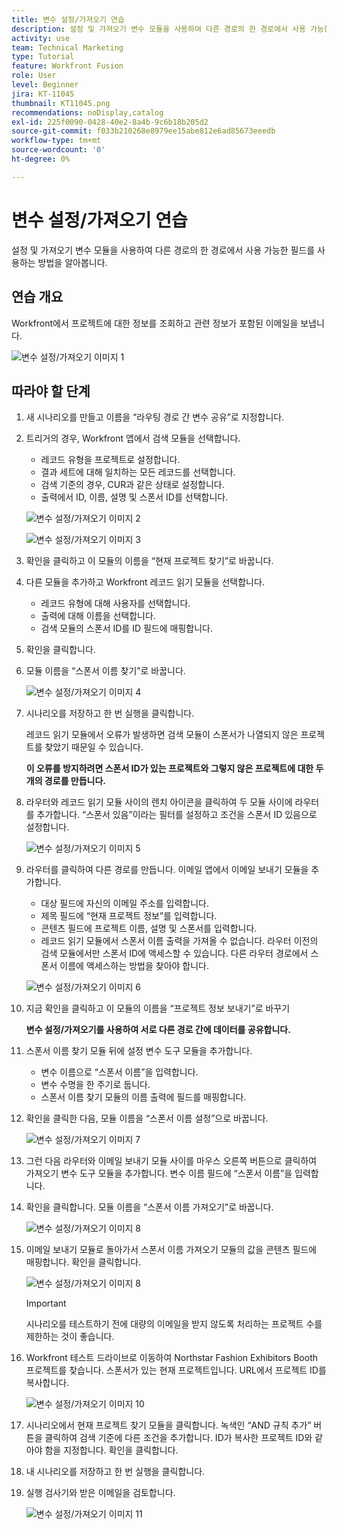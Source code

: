 ```yaml
---
title: 변수 설정/가져오기 연습
description: 설정 및 가져오기 변수 모듈을 사용하여 다른 경로의 한 경로에서 사용 가능한 필드를 사용하는 방법을 알아봅니다.
activity: use
team: Technical Marketing
type: Tutorial
feature: Workfront Fusion
role: User
level: Beginner
jira: KT-11045
thumbnail: KT11045.png
recommendations: noDisplay,catalog
exl-id: 225f0090-0428-40e2-8a4b-9c6b18b205d2
source-git-commit: f033b210268e8979ee15abe812e6ad85673eeedb
workflow-type: tm+mt
source-wordcount: '0'
ht-degree: 0%

---
```


# 변수 설정/가져오기 연습

설정 및 가져오기 변수 모듈을 사용하여 다른 경로의 한 경로에서 사용 가능한 필드를 사용하는 방법을 알아봅니다.

## 연습 개요

Workfront에서 프로젝트에 대한 정보를 조회하고 관련 정보가 포함된 이메일을 보냅니다.

![변수 설정/가져오기 이미지 1](../12-exercises/assets/set-get-variables-walkthrough-1.png)

## 따라야 할 단계

1. 새 시나리오를 만들고 이름을 “라우팅 경로 간 변수 공유”로 지정합니다.
1. 트리거의 경우, Workfront 앱에서 검색 모듈을 선택합니다.

   + 레코드 유형을 프로젝트로 설정합니다.
   + 결과 세트에 대해 일치하는 모든 레코드를 선택합니다.
   + 검색 기준의 경우, CUR과 같은 상태로 설정합니다.
   + 출력에서 ID, 이름, 설명 및 스폰서 ID를 선택합니다.

   ![변수 설정/가져오기 이미지 2](../12-exercises/assets/set-get-variables-walkthrough-2.png)

   ![변수 설정/가져오기 이미지 3](../12-exercises/assets/set-get-variables-walkthrough-3.png)

1. 확인을 클릭하고 이 모듈의 이름을 “현재 프로젝트 찾기”로 바꿉니다.
1. 다른 모듈을 추가하고 Workfront 레코드 읽기 모듈을 선택합니다.

   + 레코드 유형에 대해 사용자를 선택합니다.
   + 출력에 대해 이름을 선택합니다.
   + 검색 모듈의 스폰서 ID를 ID 필드에 매핑합니다.

1. 확인을 클릭합니다.
1. 모듈 이름을 “스폰서 이름 찾기”로 바꿉니다.

   ![변수 설정/가져오기 이미지 4](../12-exercises/assets/set-get-variables-walkthrough-4.png)

1. 시나리오를 저장하고 한 번 실행을 클릭합니다.

   레코드 읽기 모듈에서 오류가 발생하면 검색 모듈이 스폰서가 나열되지 않은 프로젝트를 찾았기 때문일 수 있습니다.

   **이 오류를 방지하려면 스폰서 ID가 있는 프로젝트와 그렇지 않은 프로젝트에 대한 두 개의 경로를 만듭니다.**

1. 라우터와 레코드 읽기 모듈 사이의 렌치 아이콘을 클릭하여 두 모듈 사이에 라우터를 추가합니다. “스폰서 있음”이라는 필터를 설정하고 조건을 스폰서 ID 있음으로 설정합니다.

   ![변수 설정/가져오기 이미지 5](../12-exercises/assets/set-get-variables-walkthrough-5.png)

1. 라우터를 클릭하여 다른 경로를 만듭니다. 이메일 앱에서 이메일 보내기 모듈을 추가합니다.

   + 대상 필드에 자신의 이메일 주소를 입력합니다.
   + 제목 필드에 “현재 프로젝트 정보”를 입력합니다.
   + 콘텐츠 필드에 프로젝트 이름, 설명 및 스폰서를 입력합니다.
   + 레코드 읽기 모듈에서 스폰서 이름 출력을 가져올 수 없습니다. 라우터 이전의 검색 모듈에서만 스폰서 ID에 액세스할 수 있습니다. 다른 라우터 경로에서 스폰서 이름에 액세스하는 방법을 찾아야 합니다.

   ![변수 설정/가져오기 이미지 6](../12-exercises/assets/set-get-variables-walkthrough-6.png)

1. 지금 확인을 클릭하고 이 모듈의 이름을 “프로젝트 정보 보내기”로 바꾸기

   **변수 설정/가져오기를 사용하여 서로 다른 경로 간에 데이터를 공유합니다.**

1. 스폰서 이름 찾기 모듈 뒤에 설정 변수 도구 모듈을 추가합니다.

   + 변수 이름으로 “스폰서 이름”을 입력합니다.
   + 변수 수명을 한 주기로 둡니다.
   + 스폰서 이름 찾기 모듈의 이름 출력에 필드를 매핑합니다.

1. 확인을 클릭한 다음, 모듈 이름을 “스폰서 이름 설정”으로 바꿉니다.

   ![변수 설정/가져오기 이미지 7](../12-exercises/assets/set-get-variables-walkthrough-7.png)

1. 그런 다음 라우터와 이메일 보내기 모듈 사이를 마우스 오른쪽 버튼으로 클릭하여 가져오기 변수 도구 모듈을 추가합니다. 변수 이름 필드에 “스폰서 이름”을 입력합니다.
1. 확인을 클릭합니다. 모듈 이름을 “스폰서 이름 가져오기”로 바꿉니다.

   ![변수 설정/가져오기 이미지 8](../12-exercises/assets/set-get-variables-walkthrough-8.png)

1. 이메일 보내기 모듈로 돌아가서 스폰서 이름 가져오기 모듈의 값을 콘텐츠 필드에 매핑합니다. 확인을 클릭합니다.

   ![변수 설정/가져오기 이미지 8](../12-exercises/assets/set-get-variables-walkthrough-8.png)

   >[!IMPORTANT]
   >
   >시나리오를 테스트하기 전에 대량의 이메일을 받지 않도록 처리하는 프로젝트 수를 제한하는 것이 좋습니다.

1. Workfront 테스트 드라이브로 이동하여 Northstar Fashion Exhibitors Booth 프로젝트를 찾습니다. 스폰서가 있는 현재 프로젝트입니다. URL에서 프로젝트 ID를 복사합니다.

   ![변수 설정/가져오기 이미지 10](../12-exercises/assets/set-get-variables-walkthrough-10.png)

1. 시나리오에서 현재 프로젝트 찾기 모듈을 클릭합니다. 녹색인 “AND 규칙 추가” 버튼을 클릭하여 검색 기준에 다른 조건을 추가합니다. ID가 복사한 프로젝트 ID와 같아야 함을 지정합니다. 확인을 클릭합니다.
1. 내 시나리오를 저장하고 한 번 실행을 클릭합니다.
1. 실행 검사기와 받은 이메일을 검토합니다.

   ![변수 설정/가져오기 이미지 11](../12-exercises/assets/set-get-variables-walkthrough-11.png)
